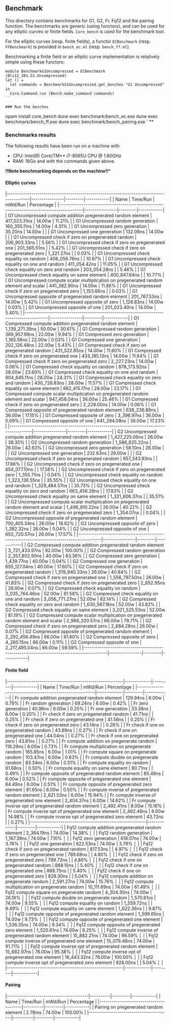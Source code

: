 ## Benchmark

This directory contains benchmarks for G1, G2, Fr, Fq12 and the pairing function.
The benchmarks are generic (using functors), and can be used for any elliptic
curves or finite fields. `Core_bench` is used for the benchmark tool.

For the elliptic curves (resp. finite fields), a functor `ECBenchmark` (resp.
`FFBenchmark`) is provided in `bench_ec.ml` (resp. `bench_ff.ml`).

Benchmarking a finite field or an elliptic curve implementation is relatively simple using these functors:

```
module BenchmarkG1Uncompressed = ECBenchmark (Bls12_381.G1.Uncompressed)
let () =
  let commands = BenchmarkG1Uncompressed.get_benches "G1 Uncompressed" in
  Core.Command.run (Bench.make_command commands)
``

### Run the benches

```
opam install core_bench
dune exec benchmark/bench_ec.exe
dune exec benchmark/bench_ff.exe
dune exec benchmark/bench_pairing.exe
``**

### Benchmarks results

The following results have been run on a machine with
- CPU: Intel(R) Core(TM** i7-8565U CPU @ 1.80GHz
- RAM: 16Go
and with the commands given above.

**!!Note benchmarking depends on the machine!!***

#### Elliptic curves

|-----------------------------------------------------------------------------------------|----------------|---------|------------|
| Name                                                                                    | Time/Run       | mWd/Run | Percentage |
|-----------------------------------------------------------------------------------------|----------------|---------|------------|
| G1 Uncompressed compute addition pregenerated random element                            | 417_023.31ns   | 14.00w  |     11.21% |
| G1 Uncompressed random generation                                                       | 160_355.11ns   | 14.00w  |      4.31% |
| G1 Uncompressed zero generation                                                         | 35.20ns        | 14.00w  |            |
| G1 Uncompressed one generation                                                          | 132.06ns       | 14.00w  |            |
| G1 Uncompressed check if zero on pregenerated random                                    | 206_903.33ns   |         |      5.56% |
| G1 Uncompressed check if zero on pregenerated one                                       | 201_565.51ns   |         |      5.42% |
| G1 Uncompressed check if zero on pregenerated zero                                      | 1_221.27ns     |         |      0.03% |
| G1 Uncompressed check equality on random                                                | 408_056.76ns   |         |     10.97% |
| G1 Uncompressed check equality on one and random                                        | 411_054.42ns   |         |     11.05% |
| G1 Uncompressed check equality on zero and random                                       | 203_054.28ns   |         |      5.46% |
| G1 Uncompressed check equality on same element                                          | 400_647.64ns   |         |     10.77% |
| G1 Uncompressed compute scalar multiplication on pregenerated random element and scalar | 441_382.90ns   | 14.00w  |     11.86% |
| G1 Uncompressed check if zero on pregenerated zero                                      | 1_153.66ns     |         |      0.03% |
| G1 Uncompressed opposite of pregenerated random element                                 | 201_767.53ns   | 14.00w  |      5.42% |
| G1 Uncompressed opposite of zero                                                        | 1_128.83ns     | 14.00w  |      0.03% |
| G1 Uncompressed opposite of one                                                         | 201_023.40ns   | 14.00w  |      5.40% |
|-----------------------------------------------------------------------------------------|----------------|---------|------------|
| G1 Compressed compute addition pregenerated random element                              | 1_139_271.39ns | 50.00w  |     30.61% |
| G1 Compressed random generation                                                         | 369_957.99ns   | 22.00w  |      9.94% |
| G1 Compressed zero generation                                                           | 1_165.56ns     | 22.00w  |      0.03% |
| G1 Compressed one generation                                                            | 202_126.48ns   | 22.00w  |      5.43% |
| G1 Compressed check if zero on pregenerated random                                      | 431_522.85ns   | 14.00w  |     11.60% |
| G1 Compressed check if zero on pregenerated one                                         | 433_185.13ns   | 14.00w  |     11.64% |
| G1 Compressed check if zero on pregenerated zero                                        | 2_227.23ns     | 14.00w  |      0.06% |
| G1 Compressed check equality on random                                                  | 878_173.92ns   | 28.00w  |     23.60% |
| G1 Compressed check equality on one and random                                          | 904_645.11ns   | 28.00w  |     24.31% |
| G1 Compressed check equality on zero and random                                         | 430_728.83ns   | 28.00w  |     11.57% |
| G1 Compressed check equality on same element                                            | 862_415.17ns   | 28.00w  |     23.17% |
| G1 Compressed compute scalar multiplication on pregenerated random element and scalar   | 947_458.04ns   | 36.00w  |     25.46% |
| G1 Compressed check if zero on pregenerated zero                                        | 2_228.00ns     | 14.00w  |      0.06% |
| G1 Compressed opposite of pregenerated random element                                   | 638_236.89ns   | 36.00w  |     17.15% |
| G1 Compressed opposite of zero                                                          | 3_396.97ns     | 36.00w  |      0.09% |
| G1 Compressed opposite of one                                                           | 641_294.08ns   | 36.00w  |     17.23% |
|-----------------------------------------------------------------------------------------|----------------|---------|------------|
| G2 Uncompressed compute addition pregenerated random element                            | 1_427_225.06ns | 26.00w  |     38.35% |
| G2 Uncompressed random generation                                                       | 1_586_625.22ns | 26.00w  |     42.63% |
| G2 Uncompressed zero generation                                                         | 58.10ns        | 26.00w  |            |
| G2 Uncompressed one generation                                                          | 232.63ns       | 26.00w  |            |
| G2 Uncompressed check if zero on pregenerated random                                    | 657_343.93ns   |         |     17.66% |
| G2 Uncompressed check if zero on pregenerated one                                       | 654_077.10ns   |         |     17.58% |
| G2 Uncompressed check if zero on pregenerated zero                                      | 1_355.71ns     |         |      0.04% |
| G2 Uncompressed check equality on random                                                | 1_323_136.55ns |         |     35.55% |
| G2 Uncompressed check equality on one and random                                        | 1_329_484.57ns |         |     35.73% |
| G2 Uncompressed check equality on zero and random                                       | 663_456.28ns   |         |     17.83% |
| G2 Uncompressed check equality on same element                                          | 1_321_606.37ns |         |     35.51% |
| G2 Uncompressed compute scalar multiplication on pregenerated random element and scalar | 1_496_910.22ns | 26.00w  |     40.22% |
| G2 Uncompressed check if zero on pregenerated zero                                      | 1_354.07ns     |         |      0.04% |
| G2 Uncompressed opposite of pregenerated random element                                 | 700_405.34ns   | 26.00w  |     18.82% |
| G2 Uncompressed opposite of zero                                                        | 1_382.32ns     | 26.00w  |      0.04% |
| G2 Uncompressed opposite of one                                                         | 653_720.57ns   | 26.00w  |     17.57% |
|-----------------------------------------------------------------------------------------|----------------|---------|------------|
| G2 Compressed compute addition pregenerated random element                              | 3_721_433.97ns | 92.00w  |    100.00% |
| G2 Compressed random generation                                                         | 2_357_802.90ns | 40.00w  |     63.36% |
| G2 Compressed zero generation                                                           | 1_439.77ns     | 40.00w  |      0.04% |
| G2 Compressed one generation                                                            | 655_127.04ns   | 40.00w  |     17.60% |
| G2 Compressed check if zero on pregenerated random                                      | 1_519_940.33ns | 26.00w  |     40.84% |
| G2 Compressed check if zero on pregenerated one                                         | 1_556_797.50ns | 26.00w  |     41.83% |
| G2 Compressed check if zero on pregenerated zero                                        | 2_652.95ns     | 26.00w  |      0.07% |
| G2 Compressed check equality on random                                                  | 3_035_764.46ns | 52.00w  |     81.58% |
| G2 Compressed check equality on one and random                                          | 3_056_771.27ns | 52.00w  |     82.14% |
| G2 Compressed check equality on zero and random                                         | 1_630_587.18ns | 52.00w  |     43.82% |
| G2 Compressed check equality on same element                                            | 3_021_525.53ns | 52.00w  |     81.19% |
| G2 Compressed compute scalar multiplication on pregenerated random element and scalar   | 2_966_320.57ns | 66.00w  |     79.71% |
| G2 Compressed check if zero on pregenerated zero                                        | 2_684.28ns     | 26.00w  |      0.07% |
| G2 Compressed opposite of pregenerated random element                                   | 2_292_456.49ns | 66.00w  |     61.60% |
| G2 Compressed opposite of zero                                                          | 4_260.15ns     | 66.00w  |      0.11% |
| G2 Compressed opposite of one                                                           | 2_217_495.04ns | 66.00w  |     59.59% |
|-----------------------------------------------------------------------------------------|----------------|---------|------------|

#### Finite field

|---------------------------------------------------------|-------------|---------|------------|
| Name                                                    | Time/Run    | mWd/Run | Percentage |
|---------------------------------------------------------|-------------|---------|------------|
| Fr compute addition pregenerated random element         | 129.94ns    | 6.00w   | 0.79%      |
| Fr random generation                                    | 69.24ns     | 6.00w   | 0.42%      |
| Fr zero generation                                      | 40.96ns     | 6.00w   | 0.25%      |
| Fr one generation                                       | 33.38ns     | 6.00w   | 0.20%      |
| Fr check if zero on pregenerated random                 | 41.71ns     |         | 0.25%      |
| Fr check if zero on pregenerated one                    | 41.56ns     |         | 0.25%      |
| Fr check if zero on pregenerated zero                   | 43.14ns     |         | 0.26%      |
| Fr check if one on pregenerated random                  | 43.89ns     |         | 0.27%      |
| Fr check if one on pregenerated one                     | 44.04ns     |         | 0.27%      |
| Fr check if one on pregenerated zero                    | 43.81ns     |         | 0.27%      |
| Fr compute addition on pregenerate random               | 119.29ns    | 6.00w   | 0.73%      |
| Fr compute multiplication on pregenerate random         | 165.85ns    | 6.00w   | 1.01%      |
| Fr compute square on pregenerate random                 | 103.47ns    | 6.00w   | 0.63%      |
| Fr compute double on pregenerate random                 | 83.34ns     | 6.00w   | 0.51%      |
| Fr compute equality on random                           | 81.68ns     |         | 0.50%      |
| Fr compute equality on same element                     | 80.71ns     |         | 0.49%      |
| Fr compute opposite of pregenerated random element      | 85.49ns     | 6.00w   | 0.52%      |
| Fr compute opposite of pregenerated one element         | 84.49ns     | 6.00w   | 0.51%      |
| Fr compute opposite of pregenerated zero element        | 81.65ns     | 6.00w   | 0.50%      |
| Fr compute inverse of pregenerated random element       | 2_621.53ns  | 6.00w   | 15.94%     |
| Fr compute inverse of pregenerated one element          | 2_404.37ns  | 6.00w   | 14.62%     |
| Fr compute inverse opt of pregenerated random element   | 2_492.41ns  | 8.00w   | 15.16%     |
| Fr compute inverse opt of pregenerated one element      | 2_462.46ns  | 8.00w   | 14.98%     |
| Fr compute inverse opt of pregenerated zero element     | 43.72ns     |         | 0.27%      |
|---------------------------------------------------------|-------------|---------|------------|
| Fq12 compute addition pregenerated random element       | 2_364.19ns  | 74.00w  | 14.38% │   |
| Fq12 random generation                                  | 1_167.39ns  | 74.00w  | 7.10% │    |
| Fq12 zero generation                                    | 618.07ns    | 74.00w  | 3.76% │    |
| Fq12 one generation                                     | 622.53ns    | 74.00w  | 3.79% │    |
| Fq12 check if zero on pregenerated random               | 817.53ns    |         | 4.97% │    |
| Fq12 check if zero on pregenerated one                  | 789.68ns    |         | 4.80% │    |
| Fq12 check if zero on pregenerated zero                 | 799.72ns    |         | 4.86% │    |
| Fq12 check if one on pregenerated random                | 888.10ns    |         | 5.40% │    |
| Fq12 check if one on pregenerated one                   | 888.75ns    |         | 5.40% │    |
| Fq12 check if one on pregenerated zero                  | 828.30ns    |         | 5.04% │    |
| Fq12 compute addition on pregenerate random             | 2_591.27ns  | 74.00w  | 15.76% │   |
| Fq12 compute multiplication on pregenerate random       | 10_111.69ns | 74.00w  | 61.49% │   |
| Fq12 compute square on pregenerate random               | 4_304.30ns  | 74.00w  | 26.18% │   |
| Fq12 compute double on pregenerate random               | 1_570.81ns  | 74.00w  | 9.55% │    |
| Fq12 compute equality on random                         | 1_559.72ns  |         | 9.49% │    |
| Fq12 compute equality on same element                   | 1_622.36ns  |         | 9.87% │    |
| Fq12 compute opposite of pregenerated random element    | 1_599.65ns  | 74.00w  | 9.73% │    |
| Fq12 compute opposite of pregenerated one element       | 1_536.35ns  | 74.00w  | 9.34% │    |
| Fq12 compute opposite of pregenerated zero element      | 1_520.81ns  | 74.00w  | 9.25% │    |
| Fq12 compute inverse of pregenerated random element     | 15_882.21ns | 74.00w  | 96.59% │   |
| Fq12 compute inverse of pregenerated one element        | 15_079.48ns | 74.00w  | 91.71% │   |
| Fq12 compute inverse opt of pregenerated random element | 15_682.97ns | 76.00w  | 95.38% │   |
| Fq12 compute inverse opt of pregenerated one element    | 16_443.32ns | 76.00w  | 100.00% │  |
| Fq12 compute inverse opt of pregenerated zero element   | 828.00ns    |         | 5.04% │    |
|---------------------------------------------------------|-------------|---------|------------|

#### Pairing

|----------------------------------------|----------|---------|------------|
| Name                                   | Time/Run | mWd/Run | Percentage |
|----------------------------------------|----------|---------|------------|
| Pairing on pregenerated random element | 2.78ms   | 74.00w  |    100.00% |
|----------------------------------------|----------|---------|------------|
